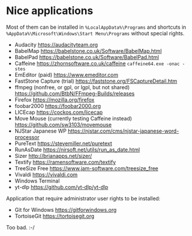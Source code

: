 Nice applications
=================

Most of them can be installed in `%LocalAppData%\Programs` and shortcuts in `%AppData%\Microsoft\Windows\Start Menu\Programs` without special rights.

- Audacity https://audacityteam.org
- BabelMap https://babelstone.co.uk/Software/BabelMap.html
- BabelPad https://babelstone.co.uk/Software/BabelPad.html
- Caffeine https://zhornsoftware.co.uk/caffeine `caffeine64.exe -onac -stes`
- EmEditor (paid) https://www.emeditor.com
- FastStone Capture (trial) https://faststone.org/FSCaptureDetail.htm
- ffmpeg (nonfree, or gpl, or lgpl, but not shared) https://github.com/BtbN/FFmpeg-Builds/releases
- Firefox https://mozilla.org/firefox
- foobar2000 https://foobar2000.org
- LICEcap https://cockos.com/licecap
- Move Mouse (currently testing Caffeine instead) https://github.com/sw3103/movemouse
- NJStar Japanese WP https://njstar.com/cms/njstar-japanese-word-processor
- PureText https://stevemiller.net/puretext
- RunAsDate https://nirsoft.net/utils/run_as_date.html
- Sizer http://brianapps.net/sizer/
- Textify https://ramensoftware.com/textify
- TreeSize Free https://www.jam-software.com/treesize_free
- Vivaldi https://vivaldi.com
- Windows Terminal
- yt-dlp https://github.com/yt-dlp/yt-dlp


Application that require administrator user rights to be installed:

- Git for Windows https://gitforwindows.org
- TortoiseGit https://tortoisegit.org

Too bad. :-/
